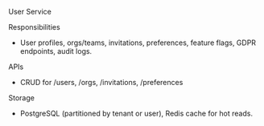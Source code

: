 User Service

Responsibilities
- User profiles, orgs/teams, invitations, preferences, feature flags, GDPR endpoints, audit logs.

APIs
- CRUD for /users, /orgs, /invitations, /preferences

Storage
- PostgreSQL (partitioned by tenant or user), Redis cache for hot reads.
